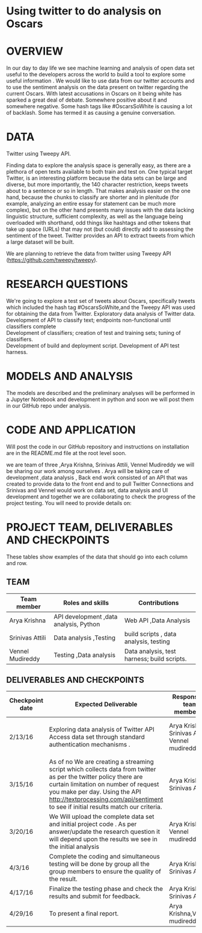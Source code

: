 Using twitter to do analysis on Oscars 
=============

# OVERVIEW
In our day to day life we see machine learning and analysis of open data set useful to the developers across the world to build a tool to explore some useful information . We would like to use data from our   twitter accounts and to use the sentiment analysis on the data present on twitter regarding the current Oscars. With latest accusations in Oscars on it being white has sparked a great deal of debate. Somewhere positive about it and somewhere negative. Some hash tags like #OscarsSoWhite is causing a lot of backlash. Some has termed it as causing a genuine conversation.  

# DATA

Twitter using Tweepy API. 

Finding data to explore the analysis space is generally easy, as there are a plethora of open texts available to both train and test on. One typical target Twitter, is an interesting platform because the data sets can be large and diverse, but more importantly, the 140 character restriction, keeps tweets about to a sentence or so in length. That makes analysis easier on the one hand, because the chunks to classify are shorter and in plenitude (for example, analyzing an entire essay for statement can be much more complex), but on the other hand presents many issues with the data lacking linguistic structure, sufficient complexity, as well as the language being overloaded with shorthand, odd things like hashtags and other tokens that take up space (URLs) that may not (but could) directly add to assessing the sentiment of the tweet. Twitter provides an API to extract tweets from which a large dataset will be built.

We are planning to retrieve the data from twitter using Tweepy API (https://github.com/tweepy/tweepy). 



# RESEARCH QUESTIONS
We're going to explore a test set of tweets about Oscars, specifically tweets which included the hash tag #OscarsSoWhite,and the Tweepy API was used for obtaining the data from Twitter.
Exploratory data analysis of Twitter data.  
Development of API  to classify text; endpoints non-functional until classifiers complete  
Development of classifiers; creation of test and training sets; tuning of classifiers.   
Development of build and deployment script.  Development of API test harness.

# MODELS AND ANALYSIS

The models are described and the preliminary analyses will be performed in a Jupyter Notebook and development in python and soon we will post them in our GitHub repo under analysis.

# CODE AND APPLICATION
 
Will post the code in our GitHub repository and instructions on installation are in the README.md file at the root level soon.



we are team of three ,Arya Krishna, Srinivas Attili, Vennel Mudireddy we will be sharing our work among ourselves .
Arya will be taking care of development ,data analysis ,  Back end work consisted of an API that was created to provide data to the front end and to pull Twitter Connections and Srinivas and Vennel would work on data set, data analysis and UI development and together we are collaborating to check the progress of the project testing.
You will need to provide details on:



# PROJECT TEAM, DELIVERABLES AND CHECKPOINTS
These tables show  examples of the data that should go into each column and row.


## TEAM

| Team member | Roles and skills | Contributions |
|-------------|-------------------------|---------------------------------------------|
| Arya Krishna| API development ,data analysis, Python|  Web API ,Data Analysis  |
| Srinivas Attili| Data analysis ,Testing | build scripts , data analysis, testing |
| Vennel Mudireddy| Testing ,Data analysis  |  Data analysis, test harness; build scripts.|

## DELIVERABLES AND CHECKPOINTS





| Checkpoint date | Expected Deliverable                                                          | Responsible team member(s) | Checkpoint results                                                                                                                  |
|---------------|-------------------------------------------------------------------------------|----------------------------|-------------------------------------------------------------------------------------------------------------------------------------|
|2/13/16| Exploring data analysis of  Twitter API Access data set through standard authentication mechanisms .  | Arya Krishna, Srinivas Attili, Vennel mudireddy| Meets project proposal check point 1 |
|  3/15/16  | As of no We are creating a streaming script which collects data from twitter as per the twitter policy there are curtain   limitation on number of request you make per day. Using the API http://textprocessing.com/api/sentiment to see if initial results match our criteria. |  Arya Krishna, Srinivas Attili                   |   |
| 3/20/16 |   We Will upload the complete data set and initial project code . As per answer/update the research question it will depend upon the results we see in the initial analysis | Arya Krishna, Vennel mudireddy  |                      |
| 4/3/16 | Complete the coding and simultaneous testing will be done by group all the group members to ensure the quality of the result.  | Arya Krishna, Srinivas Attili |                      |
| 4/17/16 | Finalize the testing phase and check the results and submit for feedback. | Arya Krishna, Srinivas Attili  |           |
| 4/29/16 | To present a final report.  | Arya Krishna,Vennel mudireddy  |           |
